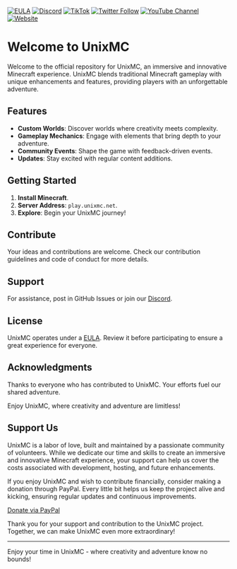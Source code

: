 [![EULA](https://img.shields.io/badge/EULA-Read%20Here-blue.svg)](https://github.com/UnixMC-Project/.github/blob/main/EULA.md)
[![Discord](https://img.shields.io/discord/1057831496926376018.svg?label=&logo=discord&logoColor=ffffff&color=7389D8&labelColor=6A7EC2)](https://discord.gg/unixmc)
[![TikTok](https://img.shields.io/badge/TikTok-%40unixmc-red.svg?logo=tiktok)](https://www.tiktok.com/@unixmc)
[![Twitter Follow](https://img.shields.io/twitter/follow/unixmc?style=social)](https://twitter.com/unixmc)
[![YouTube Channel](https://img.shields.io/badge/YouTube-Subscribe-red.svg?logo=YouTube)](https://www.youtube.com/channel/UNIXMC_CHANNEL_ID)
[![Website](https://img.shields.io/badge/Website-unixmc.net-blue.svg)](https://www.unixmc.net)

# Welcome to UnixMC
Welcome to the official repository for UnixMC, an immersive and innovative Minecraft experience.
UnixMC blends traditional Minecraft gameplay with unique enhancements and features, providing players with an unforgettable adventure.

## Features

- **Custom Worlds**: Discover worlds where creativity meets complexity.
- **Gameplay Mechanics**: Engage with elements that bring depth to your adventure.
- **Community Events**: Shape the game with feedback-driven events.
- **Updates**: Stay excited with regular content additions.

## Getting Started

1. **Install Minecraft**.
2. **Server Address**: `play.unixmc.net`.
3. **Explore**: Begin your UnixMC journey!

## Contribute

Your ideas and contributions are welcome. Check our contribution guidelines and code of conduct for more details.

## Support

For assistance, post in GitHub Issues or join our [Discord](https://discord.gg/unixmc).

## License

UnixMC operates under a [EULA](https://github.com/UnixMC-Project/.github/blob/main/EULA.md). Review it before participating to ensure a great experience for everyone.

## Acknowledgments

Thanks to everyone who has contributed to UnixMC. Your efforts fuel our shared adventure.

Enjoy UnixMC, where creativity and adventure are limitless!

## Support Us

UnixMC is a labor of love, built and maintained by a passionate community of volunteers. While we dedicate our time and skills to create an immersive and innovative Minecraft experience, your support can help us cover the costs associated with development, hosting, and future enhancements.

If you enjoy UnixMC and wish to contribute financially, consider making a donation through PayPal. Every little bit helps us keep the project alive and kicking, ensuring regular updates and continuous improvements.

[Donate via PayPal](https://paypal.me/talesu)

Thank you for your support and contribution to the UnixMC project. Together, we can make UnixMC even more extraordinary!

---

Enjoy your time in UnixMC - where creativity and adventure know no bounds!

